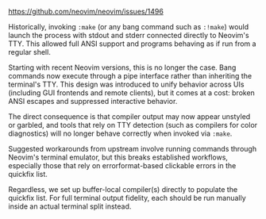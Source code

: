 https://github.com/neovim/neovim/issues/1496

Historically, invoking `:make` (or any bang command such as `:!make`) would
launch the process with stdout and stderr connected directly to Neovim's TTY.
This allowed full ANSI support and programs behaving as if run from a regular
shell.

Starting with recent Neovim versions, this is no longer the case. Bang commands
now execute through a pipe interface rather than inheriting the terminal's TTY.
This design was introduced to unify behavior across UIs (including GUI
frontends and remote clients), but it comes at a cost: broken ANSI escapes and
suppressed interactive behavior.

The direct consequence is that compiler output may now appear unstyled or
garbled, and tools that rely on TTY detection (such as compilers for color
diagnostics) will no longer behave correctly when invoked via `:make`.

Suggested workarounds from upstream involve running commands through Neovim's
terminal emulator, but this breaks established workflows, especially those that
rely on errorformat-based clickable errors in the quickfix list.

Regardless, we set up buffer-local compiler(s) directly to populate the
quickfix list. For full terminal output fidelity, each should be run manually
inside an actual terminal split instead.
